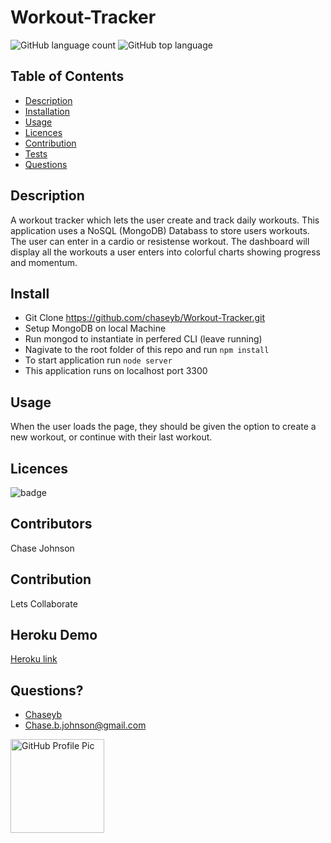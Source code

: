 # Workout-Tracker
  ![GitHub language count](https://img.shields.io/github/languages/count/chaseyb/hot-restaurant)
  ![GitHub top language](https://img.shields.io/github/languages/top/chaseyb/hot-restaurant)

  ## Table of Contents
  - [Description](#description)
  - [Installation](#install)
  - [Usage](#usage)
  - [Licences](#licences)
  - [Contribution](#contribution)
  - [Tests](#tests)
  - [Questions](#questions)
    
  ## Description
  A workout tracker which lets the user create and track daily workouts. This application uses a NoSQL (MongoDB) Databass to store users workouts. The user can enter in a cardio or resistense workout. The dashboard will display all the workouts a user enters into colorful charts showing progress and momentum. 

  ## Install
  
  * Git Clone https://github.com/chaseyb/Workout-Tracker.git
  * Setup MongoDB on local Machine 
  * Run mongod to instantiate in perfered CLI (leave running)
  * Nagivate to the root folder of this repo and run `npm install`
  * To start application run `node server`
  * This application runs on localhost port 3300
          
  ## Usage
  When the user loads the page, they should be given the option to create a new workout, or continue with their last workout.
          
  ## Licences 
  ![badge](https://img.shields.io/badge/License-Open-blue.svg)
  
  ## Contributors
  Chase Johnson  
          
  ## Contribution
  Lets Collaborate
  
  ## Heroku Demo 

  [Heroku link](https://workout-tracker-9000.herokuapp.com/ "Heroku Link")

  ## Questions?
  * [Chaseyb](https://github.com/Chaseyb)
  * <Chase.b.johnson@gmail.com>

  <img src="https://github.com/Chaseyb.png" alt="GitHub Profile Pic" width="150" height="150">
